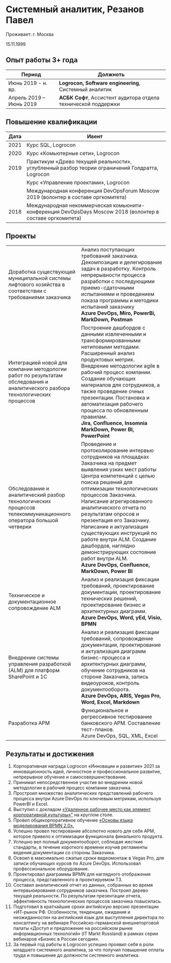 # Системный аналитик, Резанов Павел

Проживает: г. Москва

15.11.1999

## **Опыт работы 3+ года**

|Период|Должноть|
|--|--|
| Июнь 2019 - н. вр. | **Logrocon, Software engineering**, Системный аналитик |
|Апрель 2019 – Июнь 2019| **АСБК Софт**, Ассистент аудитора отдела технической поддержки|

## **Повышение квалификации**

| Дата | Ивент |
|--|--|
| 2021 | Курс SQL, Logrocon
| 2020 | Курс «Комьютерные сети», Logrocon
| 2019 | Практикум «Древо текущей реальности», углубленный разбор теории ограничений Голдратта, Logrocon
||Курс «Управление проектами», Logrocon
||Международная конференция DevOpsForum Moscow 2019 (волонтер в составе оргкомитета)
| 2018 | Международная некоммерческая комьюнити-конференция DevOpsDays Moscow 2018 (волонтер в составе оргкомитета)

## **Проекты**

|||
|--|--|
|Доработка существующей муниципальной системы лифтового хозяйства в соответствии с требованиями заказчика | Анализ поступающих требований заказчика. Декомпозиция и делегирование задач в разработку. Контроль непрерывности процесса разработки с последующими приемо-сдаточными испытаниями  и проведением показа программы и методики испытаний заказчику <br/> **Azure DevOps, Miro, PowerBi, MarkDown, Postman**
|Интеграцией новой для компании методологии работ по результатам обследования и аналитического разбора технологических процессов | Построение дашбордов с данными извлеченными и трансформированными нетиповыми методами. Расширенный анализ продуктовых метрик. Внедрение методологии agile в рабочий процесс компании. Создание обучающих материалов для сотрудников, а также проведение очных презентации. Постановка и автоматизация рабочего процесса по обновленным правилам.<br/> **Jira, Confluence, Insomnia MarkDown, Power BI, PowerPoint**
|Обследование и аналитический разбор технологических процессов телекоммуникационного оператора большой четверки   | Проведение и протоколирование интервью сотрудников на площадках Заказчика на предмет выявления узких мест работы Центра компетенций с целью поиска решений для оптимизации технологических процессов Заказчика. Написание агрегированного аналитического отчета по результатам опросов и презентация его Заказчику. Написание и актуализация существующих инструкций по работе внутри ALM. Создание дашбордов, наглядно демонстрирующих состояние работ внутри ALM. <br/> **Azure DevOps, Confluence, MarkDown, Power BI**
|Техническое и документационное сопровождение ALM | Анализ и реализация фиксации требований, проектирование документации, проектирование технических решений, проектирование бизнес и архитектурных диаграмм. <br/> **Azure DevOps, Word, yEd, Visio, BPMN**
|Внедрение системы управления разработкой <br/> (ALM) для платформ SharePoint и 1С | Анализ и реализация фиксации требований, сопровождение документации, проектирование и актуализация диаграмм бизнес-процесса и архитектурных диаграмм, обучение сотрудников на стороне Заказчика, запись видеоуроков, контроль документооборота. <br/> **Azure DevOps, ARIS, Vegas Pro, Word, Excel, Markdown**
|Разработка АРМ| Функциональное и регрессивное тестирование банковского АРМ. Составление тест-планов. <br/> Azure DevOps, SQL, XML, Excel

## Результаты и достижения

1. Корпоративная награда Logrocon «Инновации и развитие» 2021 за инновационность идей, личностное и профессиональное развитие, непрерывное обучение и самосовершенствование.
2. Принимал непосредственное участие во внедрении новой методологии в рабочий процесс компании заказчика.
3. Простроил множество аналитических представлений рабочего процесса внутри Azure DevOps по ключевым метрикам, используя PowerBI и Excel.
4. Выступил с докладом [«Удаленное рабочее место как элемент корпоративной культуры»"](https://www.youtube.com/watch?v=NpMQkafRmXc&list=PLUBJFiQDC6f_wUZSRJGZ0_qzJx2y7fQ9L&index=7) на круглом столе.
5. Провел общекорпоративное обучение [«Основы языка моделирования BPMN 2.0».](https://www.youtube.com/watch?v=E0Nz0lTytao) 
6. Успешно провел тестирование абсолютно нового для себя АРМ, которое привело к оптимизации функционала финального продукта.
7. Успешно вел полный документооборот, соблюдая жесткие стандарты, в течение короткого времени изучив регламенты ведения документации со стороны Заказчика.
8. Освоил в максимально сжатые сроки видеомонтаж в Vegas Pro, для записи обучающих курсов по Azure DevOps. Использовал профессиональное оборудование.
9. Проектировал диаграммы BPMN для наглядного отображения процесса, представленного в проектируемом ТЗ.
10. Составил аналитический отчет из данных, собранных во время интервьюирования сотрудников заказчика. Построил дерево текущей реальности. По результатам презентации отчета, эффективность технологических процессов заказчика повысилась.
11. Подготовил в кратчайшие сроки английскую версию  презентации «ИТ-рынок РФ. Особенности, тенденции, ожидания и неожиданности» на английский язык для выступления директора по консалтингу на вебинаре Российско-германской внешнеторговой палаты «Доступ и предложение на российском рынке информационных технологий» (IT Markt Russland) в рамках серии вебинаров «Бизнес в России сегодня».
12. За первый год работы в Logrocon успешно проявил себя в роли младшего системного аналитика, за что получил повышение оплаты труда и повышение до должности системного аналитика.

